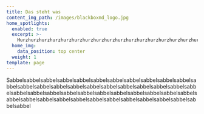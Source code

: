 ```yaml
---
title: Das steht was
content_img_path: /images/blackboxmd_logo.jpg
home_spotlights:
  enabled: true
  excerpt: >-
    Hurzhurzhurzhurzhurzhurzhurzhurzhurzhurzhurzhurzhurzhurzhurzhurzhurzhurzhurzhurzhurz
  home_img:
    data_position: top center
  weight: 1
template: page
---
```

Sabbelsabbelsabbelsabbelsabbelsabbelsabbelsabbelsabbelsabbelsabbelsabbelsabbelsabbelsabbelsabbelsabbelsabbelsabbelsabbelsabbelsabbelsabbelsabbelsabbelsabbelsabbelsabbelsabbelsabbelsabbelsabbelsabbelsabbelsabbelsabbelsabbelsabbelsabbelsabbelsabbelsabbelsabbelsabbelsabbelsabbelsabbel
